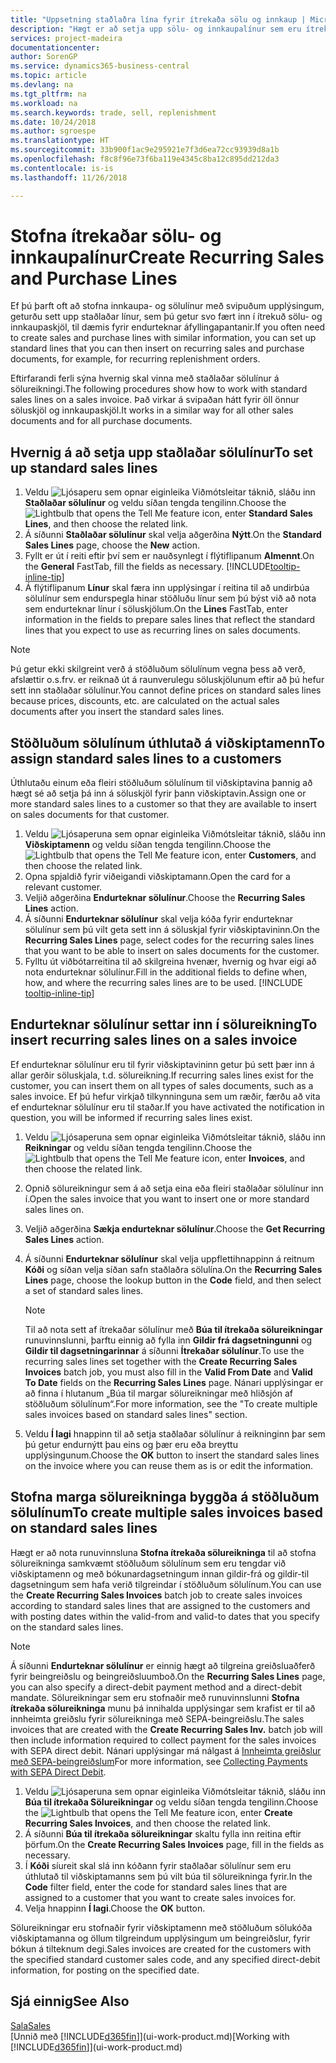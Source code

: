 ```yaml
---
title: "Uppsetning staðlaðra lína fyrir ítrekaða sölu og innkaup | Microsoft Docs"
description: "Hægt er að setja upp sölu- og innkaupalínur sem eru ítrekaðar og síðan færa þær inn í sölu- og innkaupaskjöl og fylla þannig á fljótlegan hátt út í línurnar með stöðluðum upplýsingum."
services: project-madeira
documentationcenter: 
author: SorenGP
ms.service: dynamics365-business-central
ms.topic: article
ms.devlang: na
ms.tgt_pltfrm: na
ms.workload: na
ms.search.keywords: trade, sell, replenishment
ms.date: 10/24/2018
ms.author: sgroespe
ms.translationtype: HT
ms.sourcegitcommit: 33b900f1ac9e295921e7f3d6ea72cc93939d8a1b
ms.openlocfilehash: f8c8f96e73f6ba119e4345c8ba12c895dd212da3
ms.contentlocale: is-is
ms.lasthandoff: 11/26/2018

---
```

# <a name="create-recurring-sales-and-purchase-lines"></a><span data-ttu-id="0f5af-103">Stofna ítrekaðar sölu- og innkaupalínur</span><span class="sxs-lookup"><span data-stu-id="0f5af-103">Create Recurring Sales and Purchase Lines</span></span>
<span data-ttu-id="0f5af-104">Ef þú þarft oft að stofna innkaupa- og sölulínur með svipuðum upplýsingum, geturðu sett upp staðlaðar línur, sem þú getur svo fært inn í ítrekuð sölu- og innkaupaskjöl, til dæmis fyrir endurteknar áfyllingapantanir.</span><span class="sxs-lookup"><span data-stu-id="0f5af-104">If you often need to create sales and purchase lines with similar information, you can set up standard lines that you can then insert on recurring sales and purchase documents, for example, for recurring replenishment orders.</span></span>  

<span data-ttu-id="0f5af-105">Eftirfarandi ferli sýna hvernig skal vinna með staðlaðar sölulínur á sölureikningi.</span><span class="sxs-lookup"><span data-stu-id="0f5af-105">The following procedures show how to work with standard sales lines on a sales invoice.</span></span> <span data-ttu-id="0f5af-106">Það virkar á svipaðan hátt fyrir öll önnur söluskjöl og innkaupaskjöl.</span><span class="sxs-lookup"><span data-stu-id="0f5af-106">It works in a similar way for all other sales documents and for all purchase documents.</span></span>  

## <a name="to-set-up-standard-sales-lines"></a><span data-ttu-id="0f5af-107">Hvernig á að setja upp staðlaðar sölulínur</span><span class="sxs-lookup"><span data-stu-id="0f5af-107">To set up standard sales lines</span></span>  
1. <span data-ttu-id="0f5af-108">Veldu ![Ljósaperu sem opnar eiginleika Viðmótsleitar](media/ui-search/search_small.png "Segðu mér hvað þú vilt gera") táknið, sláðu inn **Staðlaðar sölulínur** og veldu síðan tengda tengilinn.</span><span class="sxs-lookup"><span data-stu-id="0f5af-108">Choose the ![Lightbulb that opens the Tell Me feature](media/ui-search/search_small.png "Tell me what you want to do") icon, enter **Standard Sales Lines**, and then choose the related link.</span></span>  
2. <span data-ttu-id="0f5af-109">Á síðunni **Staðlaðar sölulínur** skal velja aðgerðina **Nýtt**.</span><span class="sxs-lookup"><span data-stu-id="0f5af-109">On the **Standard Sales Lines** page, choose the **New** action.</span></span>  
3. <span data-ttu-id="0f5af-110">Fyllt er út í reiti eftir því sem er nauðsynlegt í flýtiflipanum **Almennt**.</span><span class="sxs-lookup"><span data-stu-id="0f5af-110">On the **General** FastTab, fill the fields as necessary.</span></span> [!INCLUDE[tooltip-inline-tip](includes/tooltip-inline-tip_md.md)]  
4. <span data-ttu-id="0f5af-111">Á flýtiflipanum **Línur** skal færa inn upplýsingar í reitina til að undirbúa sölulínur sem endurspegla hinar stöðluðu línur sem þú býst við að nota sem endurteknar línur í söluskjölum.</span><span class="sxs-lookup"><span data-stu-id="0f5af-111">On the **Lines** FastTab, enter information in the fields to prepare sales lines that reflect the standard lines that you expect to use as recurring lines on sales documents.</span></span>  

> [!NOTE]
> <span data-ttu-id="0f5af-112">Þú getur ekki skilgreint verð á stöðluðum sölulínum vegna þess að verð, afslættir o.s.frv. er reiknað út á raunverulegu söluskjölunum eftir að þú hefur sett inn staðlaðar sölulínur.</span><span class="sxs-lookup"><span data-stu-id="0f5af-112">You cannot define prices on standard sales lines because prices, discounts, etc. are calculated on the actual sales documents after you insert the standard sales lines.</span></span>

## <a name="to-assign-standard-sales-lines-to-a-customers"></a><span data-ttu-id="0f5af-113">Stöðluðum sölulínum úthlutað á viðskiptamenn</span><span class="sxs-lookup"><span data-stu-id="0f5af-113">To assign standard sales lines to a customers</span></span>
<span data-ttu-id="0f5af-114">Úthlutaðu einum eða fleiri stöðluðum sölulínum til viðskiptavina þannig að hægt sé að setja þá inn á söluskjöl fyrir þann viðskiptavin.</span><span class="sxs-lookup"><span data-stu-id="0f5af-114">Assign one or more standard sales lines to a customer so that they are available to insert on sales documents for that customer.</span></span>

1. <span data-ttu-id="0f5af-115">Veldu ![Ljósaperuna sem opnar eiginleika Viðmótsleitar](media/ui-search/search_small.png "Segðu mér hvað þú vilt gera") táknið, sláðu inn **Viðskiptamenn** og veldu síðan tengda tengilinn.</span><span class="sxs-lookup"><span data-stu-id="0f5af-115">Choose the ![Lightbulb that opens the Tell Me feature](media/ui-search/search_small.png "Tell me what you want to do") icon, enter **Customers**, and then choose the related link.</span></span>
2. <span data-ttu-id="0f5af-116">Opna spjaldið fyrir viðeigandi viðskiptamann.</span><span class="sxs-lookup"><span data-stu-id="0f5af-116">Open the card for a relevant customer.</span></span>
3. <span data-ttu-id="0f5af-117">Veljið aðgerðina **Endurteknar sölulínur**.</span><span class="sxs-lookup"><span data-stu-id="0f5af-117">Choose the **Recurring Sales Lines** action.</span></span>
4. <span data-ttu-id="0f5af-118">Á síðunni **Endurteknar sölulínur** skal velja kóða fyrir endurteknar sölulínur sem þú vilt geta sett inn á söluskjal fyrir viðskiptavininn.</span><span class="sxs-lookup"><span data-stu-id="0f5af-118">On the **Recurring Sales Lines** page, select codes for the recurring sales lines that you want to be able to insert on sales documents for the customer.</span></span>
5. <span data-ttu-id="0f5af-119">Fylltu út viðbótarreitina til að skilgreina hvenær, hvernig og hvar eigi að nota endurteknar sölulínur.</span><span class="sxs-lookup"><span data-stu-id="0f5af-119">Fill in the additional fields to define when, how, and where the recurring sales lines are to be used.</span></span> [!INCLUDE [tooltip-inline-tip](includes/tooltip-inline-tip_md.md)]

## <a name="to-insert-recurring-sales-lines-on-a-sales-invoice"></a><span data-ttu-id="0f5af-120">Endurteknar sölulínur settar inn í sölureikning</span><span class="sxs-lookup"><span data-stu-id="0f5af-120">To insert recurring sales lines on a sales invoice</span></span>
<span data-ttu-id="0f5af-121">Ef endurteknar sölulínur eru til fyrir viðskiptavininn getur þú sett þær inn á allar gerðir söluskjala, t.d. sölureikning.</span><span class="sxs-lookup"><span data-stu-id="0f5af-121">If recurring sales lines exist for the customer, you can insert them on all types of sales documents, such as a sales invoice.</span></span> <span data-ttu-id="0f5af-122">Ef þú hefur virkjað tilkynninguna sem um ræðir, færðu að vita ef endurteknar sölulínur eru til staðar.</span><span class="sxs-lookup"><span data-stu-id="0f5af-122">If you have activated the notification in question, you will be informed if recurring sales lines exist.</span></span>
1. <span data-ttu-id="0f5af-123">Veldu ![Ljósaperuna sem opnar eiginleika Viðmótsleitar](media/ui-search/search_small.png "Segðu mér hvað þú vilt gera") táknið, sláðu inn **Reikningar** og veldu síðan tengda tengilinn.</span><span class="sxs-lookup"><span data-stu-id="0f5af-123">Choose the ![Lightbulb that opens the Tell Me feature](media/ui-search/search_small.png "Tell me what you want to do") icon, enter **Invoices**, and then choose the related link.</span></span>
2. <span data-ttu-id="0f5af-124">Opnið sölureikningur sem á að setja eina eða fleiri staðlaðar sölulínur inn í.</span><span class="sxs-lookup"><span data-stu-id="0f5af-124">Open the sales invoice that you want to insert one or more standard sales lines on.</span></span>
3. <span data-ttu-id="0f5af-125">Veljið aðgerðina **Sækja endurteknar sölulínur**.</span><span class="sxs-lookup"><span data-stu-id="0f5af-125">Choose the **Get Recurring Sales Lines** action.</span></span>
4. <span data-ttu-id="0f5af-126">Á síðunni **Endurteknar sölulínur** skal velja uppflettihnappinn á reitnum **Kóði** og síðan velja síðan safn staðlaðra sölulína.</span><span class="sxs-lookup"><span data-stu-id="0f5af-126">On the **Recurring Sales Lines** page, choose the lookup button in the **Code** field, and then select a set of standard sales lines.</span></span>

    > [!NOTE]
    > <span data-ttu-id="0f5af-127">Til að nota sett af ítrekaðar sölulínur með **Búa til ítrekaða sölureikningar** runuvinnslunni, þarftu einnig að fylla inn **Gildir frá dagsetningunni** og **Gildir til dagsetningarinnar** á síðunni **Ítrekaðar sölulínur**.</span><span class="sxs-lookup"><span data-stu-id="0f5af-127">To use the recurring sales lines set together with the **Create Recurring Sales Invoices** batch job, you must also fill in the **Valid From Date** and **Valid To Date** fields on the **Recurring Sales Lines** page.</span></span> <span data-ttu-id="0f5af-128">Nánari upplýsingar er að finna í hlutanum „Búa til margar sölureikningar með hliðsjón af stöðluðum sölulínum“.</span><span class="sxs-lookup"><span data-stu-id="0f5af-128">For more information, see the "To create multiple sales invoices based on standard sales lines" section.</span></span>

5. <span data-ttu-id="0f5af-129">Veldu **Í lagi** hnappinn til að setja staðlaðar sölulínur á reikninginn þar sem þú getur endurnýtt þau eins og þær eru eða breyttu upplýsingunum.</span><span class="sxs-lookup"><span data-stu-id="0f5af-129">Choose the **OK** button to insert the standard sales lines on the invoice where you can reuse them as is or edit the information.</span></span>

## <a name="to-create-multiple-sales-invoices-based-on-standard-sales-lines"></a><span data-ttu-id="0f5af-130">Stofna marga sölureikninga byggða á stöðluðum sölulínum</span><span class="sxs-lookup"><span data-stu-id="0f5af-130">To create multiple sales invoices based on standard sales lines</span></span>
<span data-ttu-id="0f5af-131">Hægt er að nota runuvinnsluna **Stofna ítrekaða sölureikninga** til að stofna sölureikninga samkvæmt stöðluðum sölulínum sem eru tengdar við viðskiptamenn og með bókunardagsetningum innan gildir-frá og gildir-til dagsetningum sem hafa verið tilgreindar í stöðluðum sölulínum.</span><span class="sxs-lookup"><span data-stu-id="0f5af-131">You can use the **Create Recurring Sales Invoices** batch job to create sales invoices according to standard sales lines that are assigned to the customers and with posting dates within the valid-from and valid-to dates that you specify on the standard sales lines.</span></span>

> [!NOTE]
> <span data-ttu-id="0f5af-132">Á síðunni **Endurteknar sölulínur** er einnig hægt að tilgreina greiðsluaðferð fyrir beingreiðslu og beingreiðsluumboð.</span><span class="sxs-lookup"><span data-stu-id="0f5af-132">On the **Recurring Sales Lines** page, you can also specify a direct-debit payment method and a direct-debit mandate.</span></span> <span data-ttu-id="0f5af-133">Sölureikningar sem eru stofnaðir með runuvinnslunni **Stofna ítrekaða sölureikninga** munu þá innihalda upplýsingar sem krafist er til að innheimta greiðslu fyrir sölureikninga með SEPA-beingreiðslu.</span><span class="sxs-lookup"><span data-stu-id="0f5af-133">The sales invoices that are created with the **Create Recurring Sales Inv.** batch job will then include information required to collect payment for the sales invoices with SEPA direct debit.</span></span> <span data-ttu-id="0f5af-134">Nánari upplýsingar má nálgast á [Innheimta greiðslur með SEPA-beingreiðslum](finance-collect-payments-with-sepa-direct-debit.md)</span><span class="sxs-lookup"><span data-stu-id="0f5af-134">For more information, see [Collecting Payments with SEPA Direct Debit](finance-collect-payments-with-sepa-direct-debit.md).</span></span>

1. <span data-ttu-id="0f5af-135">Veldu ![Ljósaperuna sem opnar eiginleika Viðmótsleitar](media/ui-search/search_small.png "Segðu mér hvað þú vilt gera") táknið, sláðu inn **Búa til ítrekaða Sölureikningar** og veldu síðan tengda tengilinn.</span><span class="sxs-lookup"><span data-stu-id="0f5af-135">Choose the ![Lightbulb that opens the Tell Me feature](media/ui-search/search_small.png "Tell me what you want to do") icon, enter **Create Recurring Sales Invoices**, and then choose the related link.</span></span>
2. <span data-ttu-id="0f5af-136">Á síðunni **Búa til ítrekaða sölureikningar** skaltu fylla inn reitina eftir þörfum.</span><span class="sxs-lookup"><span data-stu-id="0f5af-136">On the **Create Recurring Sales Invoices** page, fill in the fields as necessary.</span></span>
3. <span data-ttu-id="0f5af-137">Í **Kóði** síureit skal slá inn kóðann fyrir staðlaðar sölulínur sem eru úthlutað til viðskiptamanns sem þú vilt búa til sölureikninga fyrir.</span><span class="sxs-lookup"><span data-stu-id="0f5af-137">In the **Code** filter field, enter the code for standard sales lines that are assigned to a customer that you want to create sales invoices for.</span></span>
4. <span data-ttu-id="0f5af-138">Velja hnappinn **Í lagi**.</span><span class="sxs-lookup"><span data-stu-id="0f5af-138">Choose the **OK** button.</span></span>

<span data-ttu-id="0f5af-139">Sölureikningar eru stofnaðir fyrir viðskiptamenn með stöðluðum sölukóða viðskiptamanna og öllum tilgreindum upplýsingum um beingreiðslur, fyrir bókun á tilteknum degi.</span><span class="sxs-lookup"><span data-stu-id="0f5af-139">Sales invoices are created for the customers with the specified standard customer sales code, and any specified direct-debit information, for posting on the specified date.</span></span>

## <a name="see-also"></a><span data-ttu-id="0f5af-140">Sjá einnig</span><span class="sxs-lookup"><span data-stu-id="0f5af-140">See Also</span></span>  
[<span data-ttu-id="0f5af-141">Sala</span><span class="sxs-lookup"><span data-stu-id="0f5af-141">Sales</span></span>](sales-manage-sales.md)  
<span data-ttu-id="0f5af-142">[Unnið með [!INCLUDE[d365fin](includes/d365fin_md.md)]](ui-work-product.md)</span><span class="sxs-lookup"><span data-stu-id="0f5af-142">[Working with [!INCLUDE[d365fin](includes/d365fin_md.md)]](ui-work-product.md)</span></span>

